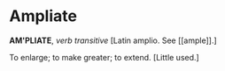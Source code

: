 # Ampliate

**AM'PLIATE**, _verb transitive_ \[Latin amplio. See [[ample]].\]

To enlarge; to make greater; to extend. \[Little used.\]